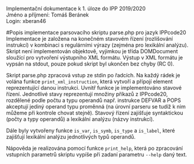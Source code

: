 Implementační dokumentace k 1. úloze do IPP 2019/2020  
Jméno a příjmení: Tomáš Beránek  
Login: xberan46  

#Popis implementace parsovacího skriptu parse.php pro jazyk IPPcode20
Implementace je založena na konečném stavovém řízení (rozlišování instrukcí) v
kombinaci s regulárními výrazy (zejména pro lexikální analýzu). Skript není
implementován objektově, vyjimkou je třída DOMDocument sloužící pro vytvoření
výstupního XML formátu. Výstup v XML formátu je vypsán na stdout, pouze pokud
skript byl ukončen bez chyby (RC 0).

Skript parse.php zpracová vstup ze stdin po řadcích. Na každý rádek je volána
funkce `print_xml_instruction`, která vytvoří a přípojí element reprezentující
danou instrukci. Uvnitř funkce je implementováno stavové řízení. Jednotlivé
stavy reprezentují množiny příkazů z IPPcode20, rozdělené podle počtu a typu
operandů např. instrukce DEFVAR a POPS akceptují jediný operand typu proměnná
(na úrovní parseru se tudíž k nim můžeme při kontrole chovat stejně). Stavový
řízení zajišťuje syntaktickou (počty a typy operandů) a lexikální analýzu
(názvy instrukcí).

Dále byly vytvořeny funkce `is_var`, `is_symb`, `is_type` a `is_label`, které
zajišťují lexikální analýzu jednotlivých typů operandů.

Nápověda je realizována pomocí funkce `print_help`, která po zpracování
vstupních parametrů skriptu vypíše při zadaní parametru `--help` daný text.

